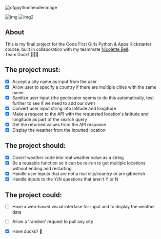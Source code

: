 ![cfgpythonheaderimage](https://user-images.githubusercontent.com/104512014/198839753-d1895769-875c-424c-bf50-bd40164fd41c.jpg)

![img](https://img.shields.io/badge/status-in%20progress-ff69b4) ![img2](https://badgen.net/pypi/python/black)

## About
This is my final project for the Code First Girls Python & Apps Kickstarter course, built in collaboration with my teammate [Nicolette Bell](https://github.com/nicolettebell).  
Team Duck! 🦆🦆🦆

## The project must:
- [x] Accept a city name as input from the user
- [x] Allow user to specify a country if there are multiple cities with the same name
- [x] Sanitize user input (the geolocator seems to do this automatically, test further to see if we need to add our own)
- [x] Convert user input string into latitude and longitude
- [x] Make a request to the API with the requested location's latitude and longitude as part of the search query
- [x] Get the returned values from the API response
- [x] Display the weather from the inputted location

## The project should:
- [x] Covert weather code into real weather value as a string
- [x] Be a reusable function so it can be re-run to get multiple locations without ending and restarting 
- [x] Handle user inputs that are not a real city/country or are gibberish
- [x] Handle inputs to the Y/N questions that aren't Y or N

## The project could:
- [ ] Have a web-based visual interface for input and to display the weather data
- [ ] Allow a 'random' request to pull any city
- [x] Have ducks? 🦆






